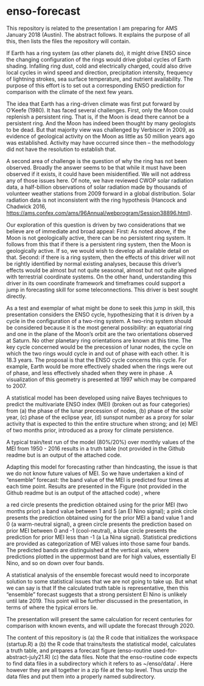 # enso-forecast
This repository is related to the presentation I am preparing for AMS January 2018 (Austin).  The abstract follows.  It explains the purpose of all this, then lists the files the repository will contain.

If Earth has a ring system (as other planets do), it might drive ENSO since the changing configuration of the rings would drive global cycles of Earth shading. Infalling ring dust, cold and electrically charged, could also drive local cycles in wind speed and direction, precipitation intensity, frequency of lightning strokes, sea surface temperature, and nutrient availability.
The purpose of this effort is to set out a corresponding ENSO prediction for comparison with the climate of the next few years.

The idea that Earth has a ring-driven climate was first put forward by O’Keefe (1980). It has faced several challenges. First, only the Moon could replenish a persistent ring. That is, if the Moon is dead there cannot be a persistent ring. And the Moon has indeed been thought by many geologists to be dead. But that majority view was challenged by Verbiscer in 2009, as evidence of geological activity on the Moon as little as 50 million years ago was established. Activity may have occurred since then – the methodology did not have the resolution to establish that.

A second area of challenge is the question of why the ring has not been observed. Broadly the answer seems to be that while it must have been observed if it exists, it could have been misidentified. We will not address any of those issues here. Of note, we have reviewed CWOP solar radiation data, a half-billion observations of solar radiation made by thousands of volunteer weather stations from 2009 forward in a global distribution. Solar radiation data is not inconsistent with the ring hypothesis (Hancock and Chadwick 2016, https://ams.confex.com/ams/96Annual/webprogram/Session38896.html).

Our exploration of this question is driven by two considerations that we believe are of immediate and broad appeal: First: As noted above, if the Moon is not geologically active, there can be no persistent ring system. It follows from this that if there is a persistent ring system, then the Moon is geologically active. If so, we would wish to develop all available detail on that. Second: if there is a ring system, then the effects of this driver will not be rightly identified by normal existing analyses, because this driver’s effects would be almost but not quite seasonal, almost but not quite aligned with terrestrial coordinate systems. On the other hand, understanding this driver in its own coordinate framework and timeframes could support a jump in forecasting skill for some teleconnections. This driver is best sought directly.

As a test and exemplar of what might be done to seek this jump in skill, this presentation considers the ENSO cycle, hypothesizing that it is driven by a cycle in the configuration of a two-ring system. A two-ring system should be considered because it is the most general possibility: an equatorial ring and one in the plane of the Moon’s orbit are the two orientations observed at Saturn. No other planetary ring orientations are known at this time. The key cycle concerned would be the precession of lunar nodes, the cycle on which the two rings would cycle in and out of phase with each other. It is 18.3 years. The proposal is that the ENSO cycle concerns this cycle. For example, Earth would be more effectively shaded when the rings were out of phase, and less effectively shaded when they were in phase . A visualization of this geometry is presented at 1997 which may be compared to 2007.

A statistical model has been developed using naïve Bayes techniques to predict the multivariate ENSO index (MEI) (broken out as four categories) from (a) the phase of the lunar precession of nodes, (b) phase of the solar year, (c) phase of the eclipse year, (d) sunspot number as a proxy for solar activity that is expected to thin the entire structure when strong; and (e) MEI of two months prior, introduced as a proxy for climate persistence.

A typical train/test run of the model (80%/20%) over monthly values of the MEI from 1950 - 2016 results in a truth table (not provided in the Github readme but is an output of the attached code.

Adapting this model for forecasting rather than hindcasting, the issue is that we do not know future values of MEI. So we have undertaken a kind of “ensemble” forecast: the band value of the MEI is predicted four times at each time point. Results are presented in the Figure (not provided in the Github readme but is an output of the attached code) , where

a red circle presents the prediction obtained using for the prior MEI (two months prior) a band value between 1 and 5 (an El Nino signal);
a pink circle presents the prediction obtained using for the prior MEI a band value 1 and 0 (a warm-neutral signal),
a green circle presents the prediction based on prior MEI between 0 and -1 (cool-neutral),
a blue circle presents the prediction for prior MEI less than -1 (a La Nina signal).
Statistical predictions are provided as categorization of MEI values into those same four bands. The predicted bands are distinguished at the vertical axis, where predictions plotted in the uppermost band are for high values, essentially El Nino, and so on down over four bands.

A statistical analysis of the ensemble forecast would need to incorporate solution to some statistical issues that we are not going to take up. But what we can say is that If the calculated truth table is representative, then this “ensemble” forecast suggests that a strong persistent El Nino is unlikely until late 2019. This point will be further discussed in the presentation, in terms of where the typical errors lie.

The presentation will present the same calculation for recent centuries for comparison with known events, and will update the forecast through 2020.

The content of this repository is 
(a) the R code that initializes the workspace (startup.R) a
(b) the R code that trains/tests the statistical model, calculates a truth table, and prepares a forecast figure (enso-routine used-for-abstract-july21.R)
(c) the data files. 
Note that the enso-routine code expects to find data files in a subdirectory which it refers to as ~/enso/data/  .  Here however they are all together in a zip file at the top level.  Thus unzip the data files and put them into a properly named subdirectory.
